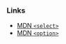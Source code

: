 ### Links
  - [MDN `<select>`](https://developer.mozilla.org/docs/Web/HTML/Element/select)
  - [MDN `<option>`](https://developer.mozilla.org/docs/Web/HTML/Element/option)
